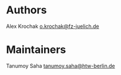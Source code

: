 # Authors
Alex Krochak [o.krochak@fz-juelich.de](o.krochak@fz-juelich.de)

# Maintainers
Tanumoy Saha [tanumoy.saha@htw-berlin.de](tanumoy.saha@htw-berlin.de)

